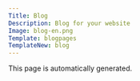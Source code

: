 ```yaml
---
Title: Blog
Description: Blog for your website
Image: blog-en.png
Template: blogpages
TemplateNew: blog
---
```

This page is automatically generated.